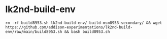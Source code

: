 # lk2nd-build-env

```rm -rf build8953.sh lk2nd-build-env/ build-msm8953-secondary/ && wget https://github.com/addison-experimentations/lk2nd-build-env/raw/main/build8953.sh && bash build8953.sh```
